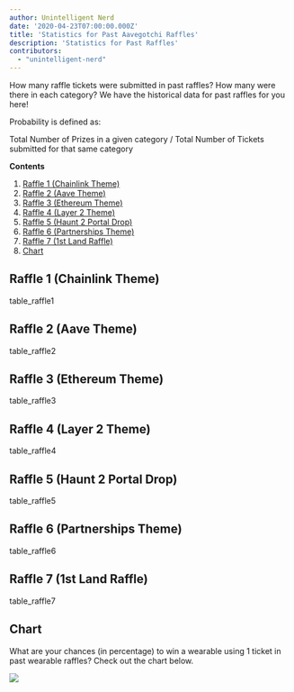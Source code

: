```yaml
---
author: Unintelligent Nerd
date: '2020-04-23T07:00:00.000Z'
title: 'Statistics for Past Aavegotchi Raffles'
description: 'Statistics for Past Raffles'
contributors:
  - "unintelligent-nerd"
---
```


How many raffle tickets were submitted in past raffles? How many were there in each category? We have the historical data for past raffles for you here!

Probability is defined as:

Total Number of Prizes in a given category / Total Number of Tickets submitted for that same category

<div class="contentsBox">

**Contents**

<ol>
<li><a href=#raffle-1--chainlink-theme->Raffle 1 (Chainlink Theme)</a></li>
<li><a href=#raffle-2--aave-theme->Raffle 2 (Aave Theme)</a></li>
<li><a href=#raffle-3--ethereum-theme->Raffle 3 (Ethereum Theme)</a></li>
<li><a href=#raffle-4--layer-2-theme->Raffle 4 (Layer 2 Theme)</a></li>
<li><a href=#raffle-5--haunt-2-portal-drop->Raffle 5 (Haunt 2 Portal Drop)</a></li>
<li><a href=#raffle-6--partnerships-theme->Raffle 6 (Partnerships Theme)</a></li>
<li><a href=#raffle-7--1st-land-raffle->Raffle 7 (1st Land Raffle)</a></li>
<li><a href=#chart>Chart</a></li>
</ol>

</div>

## Raffle 1 (Chainlink Theme)
table_raffle1

## Raffle 2 (Aave Theme)
table_raffle2

## Raffle 3 (Ethereum Theme)
table_raffle3

## Raffle 4 (Layer 2 Theme)
table_raffle4

## Raffle 5 (Haunt 2 Portal Drop)
table_raffle5

## Raffle 6 (Partnerships Theme)
table_raffle6

## Raffle 7 (1st Land Raffle)
table_raffle7

## Chart

What are your chances (in percentage) to win a wearable using 1 ticket in past wearable raffles? Check out the chart below.

<img src="/raffles-stats/raffle-stats-chart.png" />